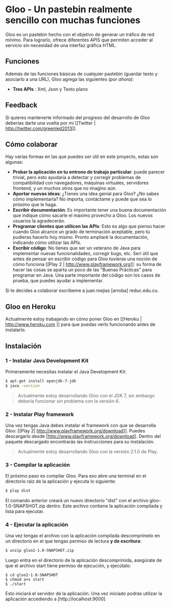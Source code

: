 # Gloo - Un pastebin realmente sencillo con muchas funciones

Gloo es un pastebin hecho con el objetivo de generar un tráfico de red mínimo. Para lograrlo, ofrece diferentes APIS que permiten acceder al servicio sin necesidad de una interfaz gráfica HTML.

## Funciones

Además de las funciones básicas de cualquier pastebin (guardar texto y asociarlo a una URL), Gloo agrega las siguientes (*por ahora*):

- **Tres APIs** : Xml, Json y Texto plano

## Feedback

Si quieres mantenerte informado del progreso del desarrollo de Gloo deberías darte una vuelta por mi [[Twitter | http://twitter.com/greenled2013]].

## Cómo colaborar

Hay varias formas en las que puedes ser útil en este proyecto, estas son algunas:

- **Probar la aplicación en tu entrono de trabajo particular**: puede parecer trivial, pero esto ayudaría a detectar y corregir problemas de compatibilidad con navegadores, máquinas virtuales, servidores frontend, y un muchos otros que no imagino aún.
- **Aportar nuevas ideas**: ¿Tienes una idea genial para Gloo? ¿No sabes cómo implementarla? No importa, contáctame y puede que sea lo próximo que le haga.
- **Escribir documentación**: Es importante tener una buena documentación que indique cómo sacarle el máximo provecho a Gloo. Los nuevos usuarios la agradecerán.
- **Programar clientes que utilicen las APIs**: Esto es algo que pienso hacer cuando Gloo alcance un grado de terminación aceptable, pero tú pudieras hacerlo hoy mismo. Pronto ampliaré la documentación, indicando cómo utilizar las APIs.
- **Escribir código**: No tienes que ser un veterano de Java para implementar nuevas funcionalidades, corregir bugs, etc. Serí útil que antes de pensar en escribir código para Gloo tuvieras una noción de cómo funciona [[Play 2 | http://www.playframework.org]]: su forma de hacer las cosas se aparta un poco de las "Buenas Prácticas" para programar en Java. Una parte importante del código son los casos de prueba, que puedes ayudar a implementar.

Si te decides a colaborar escríbeme a juan.mejias [arroba] reduc.edu.cu.

## Gloo en Heroku

Actualmente estoy trabajando en cómo poner Gloo en [[Heroku | http://www.heroku.com ]] para que puedas verlo funcionando antes de instalarlo.

## Instalación

### 1 - Instalar Java Development Kit

Primeramente necesitas instalar el Java Development Kit:

```bash
$ apt-get install openjdk-7-jdk
$ java -version
```

> Actualmente estoy desarrollando Gloo con el JDK 7, sin embargo debería funcionar sin problema con la versión 6.

### 2 - Instalar Play framework

Una vez tengas Java debes instalar el framework con que se desarrolla Gloo: [[Play 2| http://www.playframework.org/download]]. Puedes descargarlo desde [http://www.playframework.org/download]. Dentro del paquete descargado encontrarás las instrucciones para su instalación.

> Actualmente estoy desarrollando Gloo con la versión 2.1.0 de Play.

### 3 - Compilar la aplicación

El próximo paso es compilar Gloo. Para eso abre una terminal en el directorio raíz de la aplicación y ejecuta lo siguiente:

```bash
$ play dist
```
El comando anterior creará un nuevo directorio "dist" con el archivo gloo-1.0-SNAPSHOT.zip dentro. Este archivo contiene la aplicación compilada y lista para ejecutar.

### 4 - Ejecutar la aplicación

Una vez tengas el archivo con la aplicación compilada descomprímelo en un directorio en el que tengas permiso de lectura **y de escritura**:

```bash
$ unzip gloo2-1.0-SNAPSHOT.zip
``` 

Luego entra en el directorio de la aplicación descomprimida, asegúrate de que el archivo start tiene permiso de ejecución, y ejecútalo:

```
$ cd gloo2-1.0-SNAPSHOT
$ chmod a+x start
$ ./start
```

Esto iniciará el servidor de la aplicación. Una vez iniciado podrás utilizar la aplicación accediendo a [http://localhost:9000]
